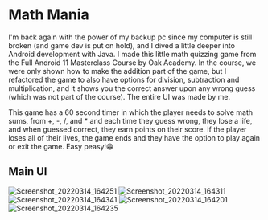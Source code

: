 # Math Mania
I'm back again with the power of my backup pc since my computer is still broken (and game dev is put on hold), and I dived a little deeper into Android development with Java. I made this little math quizzing game from the Full Android 11 Masterclass Course by Oak Academy. In the course, we were only shown how to make the addition part of the game, but I refactored the game to also have options for division, subtraction and multiplication, and it shows you the correct answer upon any wrong guess (which was not part of the course). The entire UI was made by me.

This game has a 60 second timer in which the player needs to solve math sums, from +, -, /, and * and each time they guess wrong, they lose a life, and when guessed correct, they earn points on their score. If the player loses all of their lives, the game ends and they have the option to play again or exit the game. Easy peasy!😁

## Main UI
![Screenshot_20220314_164251](https://user-images.githubusercontent.com/87696858/158197803-5bdd8593-6623-4b15-bc40-be647c202fc3.png)
![Screenshot_20220314_164311](https://user-images.githubusercontent.com/87696858/158197815-7abcb5df-d8af-41e6-b09f-838313058f6c.png)
![Screenshot_20220314_164341](https://user-images.githubusercontent.com/87696858/158197819-09c24c89-d377-4a9f-bb33-4387338538c6.png)
![Screenshot_20220314_164201](https://user-images.githubusercontent.com/87696858/158197824-155d8b36-4c3b-4219-8cb0-386cd2a78bbd.png)
![Screenshot_20220314_164235](https://user-images.githubusercontent.com/87696858/158197827-25f4872d-981e-42f7-ab2c-03babb47d7a4.png)
